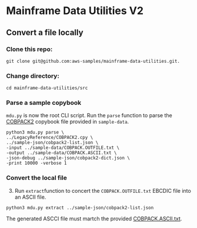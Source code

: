 # Mainframe Data Utilities V2

## Convert a file locally

### Clone this repo:

```
git clone git@github.com:aws-samples/mainframe-data-utilities.git.
```

### Change directory:

```
cd mainframe-data-utilities/src
```

### Parse a sample copybook

`mdu.py` is now the root CLI script. Run the `parse` function to parse the [COBPACK2](/LegacyReference/COBPACK2.cpy) copybook file provided in `sample-data`.

```
python3 mdu.py parse \
../LegacyReference/COBPACK2.cpy \
../sample-json/cobpack2-list.json \
-input ../sample-data/COBPACK.OUTFILE.txt \
-output ../sample-data/COBPACK.ASCII.txt \
-json-debug ../sample-json/cobpack2-dict.json \
-print 10000 -verbose 1
```

### Convert the local file

3. Run `extract`function to concert the `COBPACK.OUTFILE.txt` EBCDIC file into an ASCII file.

```
python3 mdu.py extract ../sample-json/cobpack2-list.json
```

The generated ASCCI file must martch the provided [COBPACK.ASCII.txt](sample-data/COBPACK.ASCII.txt).